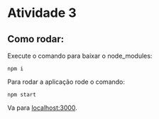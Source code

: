 # Atividade 3

## Como rodar:

Execute o comando para baixar o node_modules:

    npm i

Para rodar a aplicação rode o comando:

    npm start

Va para <a href="http://localhost:3000">localhost:3000</a>.
